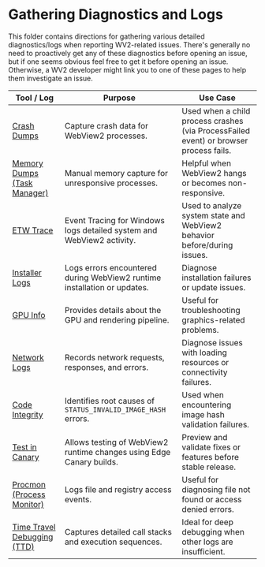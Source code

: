 # Gathering Diagnostics and Logs

This folder contains directions for gathering various detailed diagnostics/logs when reporting WV2-related issues. There's generally no need to proactively get any of these diagnostics before opening an issue, but if one seems obvious feel free to get it before opening an issue. Otherwise, a WV2 developer might link you to one of these pages to help them investigate an issue.

| Tool / Log                | Purpose                                                                 | Use Case                                                                 |
|---------------------------|-------------------------------------------------------------------------|--------------------------------------------------------------------------|
| [Crash Dumps](crash.md)               | Capture crash data for WebView2 processes.                              | Used when a child process crashes (via ProcessFailed event) or browser process fails. |
| [Memory Dumps (Task Manager)](task_manager_dump.md)| Manual memory capture for unresponsive processes.                      | Helpful when WebView2 hangs or becomes non-responsive.                   |
| [ETW Trace](etw.md)                 | Event Tracing for Windows logs detailed system and WebView2 activity.   | Used to analyze system state and WebView2 behavior before/during issues. |
| [Installer Logs](install.md)            | Logs errors encountered during WebView2 runtime installation or updates.| Diagnose installation failures or update issues.                         |
| [GPU Info](gpu.md)                  | Provides details about the GPU and rendering pipeline.                  | Useful for troubleshooting graphics-related problems.                    |
| [Network Logs](network.md)              | Records network requests, responses, and errors.                        | Diagnose issues with loading resources or connectivity failures.         |
| [Code Integrity](code_integrity.md)            | Identifies root causes of `STATUS_INVALID_IMAGE_HASH` errors.           | Used when encountering image hash validation failures.                   |
| [Test in Canary](test_canary.md)            | Allows testing of WebView2 runtime changes using Edge Canary builds.    | Preview and validate fixes or features before stable release.            |
| [Procmon (Process Monitor)](procmon.md) | Logs file and registry access events.                                   | Useful for diagnosing file not found or access denied errors.            |
| [Time Travel Debugging (TTD)](ttd.md)  | Captures detailed call stacks and execution sequences.                                        | Ideal for deep debugging when other logs are insufficient.                 |
 
